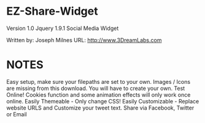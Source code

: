 EZ-Share-Widget
===============
Version 1.0
Jquery 1.9.1 Social Media Widget

Written by: Joseph Milnes
URL: http://www.3DreamLabs.com


NOTES
===============
Easy setup, make sure your filepaths are set to your own.
Images / Icons are missing from this download. You will have to create your own.
Test Online! Cookies function and some animation effects will only work once online.
Easily Themeable - Only change CSS!
Easily Customizable - Replace website URLS and Customize your tweet text.
Share via Facebook, Twitter or Email

